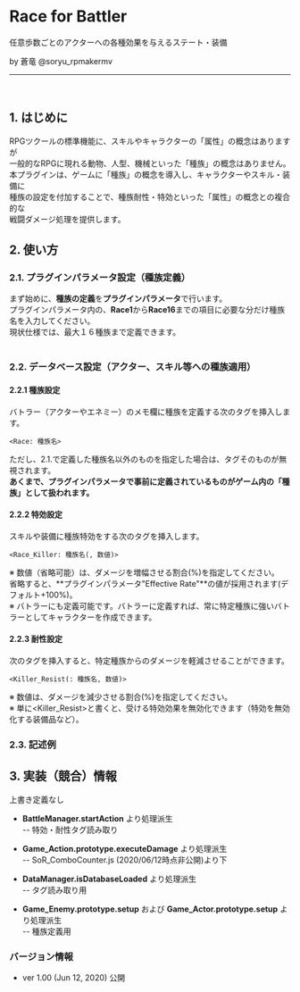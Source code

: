 # Race for Battler
任意歩数ごとのアクターへの各種効果を与えるステート・装備

by 蒼竜 @soryu_rpmakermv

-------------------------------------------------

<br>

## 1. はじめに
RPGツクールの標準機能に、スキルやキャラクターの「属性」の概念はありますが<br>
一般的なRPGに現れる動物、人型、機械といった「種族」の概念はありません。<br>
本プラグインは、ゲームに「種族」の概念を導入し、キャラクターやスキル・装備に<br>
種族の設定を付加することで、種族耐性・特効といった「属性」の概念との複合的な<br>
戦闘ダメージ処理を提供します。<br>



## 2. 使い方
### 2.1. プラグインパラメータ設定（種族定義）

まず始めに、**種族の定義**を**プラグインパラメータ**で行います。<br>
プラグインパラメータ内の、**Race1**から**Race16**までの項目に必要な分だけ種族名を入力してください。<br>
現状仕様では、最大１６種族まで定義できます。<br><br>






### 2.2. データベース設定（アクター、スキル等への種族適用）

#### 2.2.1 種族設定

バトラー（アクターやエネミー）のメモ欄に種族を定義する次のタグを挿入します。
 
 ```<Race: 種族名>```<br>
 
 ただし、2.1.で定義した種族名以外のものを指定した場合は、タグそのものが無視されます。<br>
 **あくまで、プラグインパラメータで事前に定義されているものがゲーム内の「種族」として扱われます。**
 
#### 2.2.2 特効設定


スキルや装備に種族特効をする次のタグを挿入します。

```<Race_Killer: 種族名(, 数値)>```<br>
 
※ 数値（省略可能）は、ダメージを増幅させる割合(%)を指定してください。<br>
   省略すると、**プラグインパラメータ"Effective Rate"**の値が採用されます(デフォルト+100%)。<br>
※ バトラーにも定義可能です。バトラーに定義すれば、常に特定種族に強いバトラーとしてキャラクターを作成できます。<br>

#### 2.2.3 耐性設定

次のタグを挿入すると、特定種族からのダメージを軽減させることができます。<br>

```<Killer_Resist(: 種族名, 数値)>```<br>

※ 数値は、ダメージを減少させる割合(%)を指定してください。<br>
※ 単に<Killer_Resist>と書くと、受ける特効効果を無効化できます（特効を無効化する装備品など）。<br>


### 2.3. 記述例



## 3. 実装（競合）情報<br>
上書き定義なし<br>

- **BattleManager.startAction** より処理派生<br>
-- 特効・耐性タグ読み取り<br>

- **Game_Action.prototype.executeDamage** より処理派生<br>
-- SoR_ComboCounter.js (2020/06/12時点非公開)より下<br>

- **DataManager.isDatabaseLoaded**  より処理派生<br>
-- タグ読み取り用<br>

- **Game_Enemy.prototype.setup** および **Game_Actor.prototype.setup** より処理派生<br>
-- 種族定義用<br>


### バージョン情報
 - ver 1.00  (Jun 12, 2020)   公開

